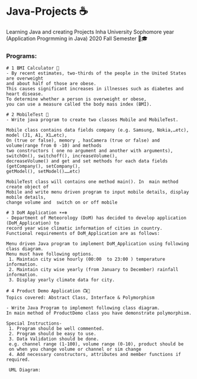 # Java-Projects ☕️
Learning Java and creating Projects 
Inha University Sophomore year (Application Progrmming in Java) 2020 Fall Semester 🏫🎓

### Programs:
    # 1 BMI Calculator 🧮
    - By recent estimates, two-thirds of the people in the United States are overweight 
    and about half of those are obese. 
    This causes significant increases in illnesses such as diabetes and heart disease. 
    To determine whether a person is overweight or obese, 
    you can use a measure called the body mass index (BMI). 
    
    # 2 MobileTest 📱
    - Write java program to create two classes Mobile and MobileTest. 
    
    Mobile class contains data fields company (e.g. Samsung, Nokia,…etc), model (J1, A1, X1…etc), 
    On (true or false), memory , hasCamera (true or false) and volume(range from 0 -10) and methods   
    two constructors ( one no argument and another with arguments), switchOn(), switchoff(), increaseVolume(), 
    decreaseVolume() and get and set methods for each data fields (getCompany(), setCompany(), 
    getModel(), setModel()……etc)
    
    MobileTest class will contains one method main(). In  main method  create object of 
    Mobile and write menu driven program to input mobile details, display mobile details, 
    change volume and  switch on or off mobile
    
    # 3 DoM Application ☀️☔️❄️
    - Department of Meteorology (DoM) has decided to develop application (DoM_Application) to 
    record year wise climatic information of cities in country.
    Functional requirements of DoM_Application are as follows:
    
    Menu driven Java program to implement DoM_Application using following class diagram.
    Menu must have following options.
     1. Maintain city wise hourly (00:00  to 23:00 ) temperature information.
     2. Maintain city wise yearly (from January to December) rainfall information.
     3. Display yearly climate data for city.
     
    # 4 Product Demo Application 📺📲
    Topics covered: Abstract Class, Interface & Polymorphism
    
    - Write Java Program to implement following class diagram. 
    In main method of ProductDemo class you have demonstrate polymorphism. 
    
    Special Instructions-
     1.	Program should be well commented.
     2.	Program should be easy to use.
     3.	Data Validation should be done. 
     e.g. channel range (1-100), volume range (0-10), product should be 
     on when you change volume or channel or sim change
     4.	Add necessary constructors, attributes and member functions if required.
     
     UML Diagram: 
     



